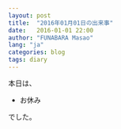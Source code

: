 ```yaml
---
layout: post
title:  "2016年01月01日の出来事"
date:   2016-01-01 22:00
author: "FUNABARA Masao"
lang: "ja"
categories: blog
tags: diary
---
```


本日は、

* お休み

でした。
